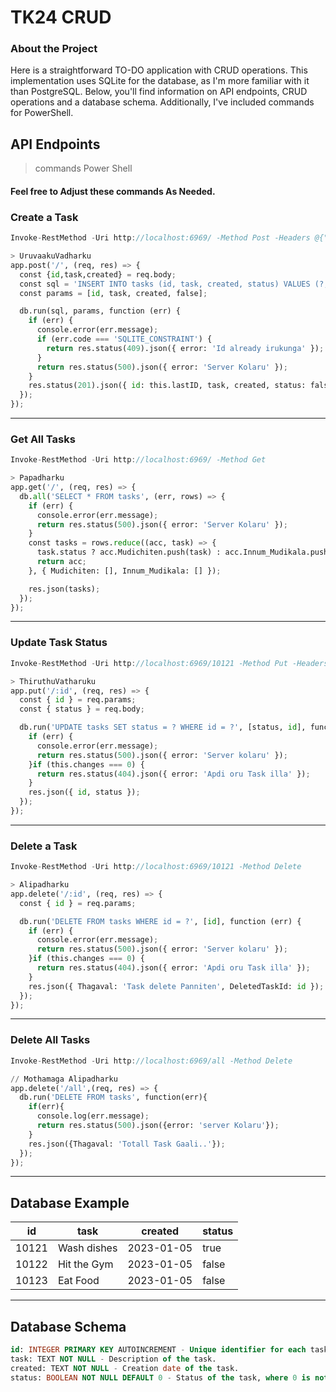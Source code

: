 # TK24 CRUD 

### About the Project

Here is a straightforward TO-DO application with CRUD operations. This implementation uses SQLite for the database, as I'm more familiar with it than PostgreSQL. Below, you'll find information on API endpoints, CRUD operations and a database schema. Additionally, I've included commands for PowerShell.

## API Endpoints

> commands Power Shell

#### Feel free to Adjust these commands As Needed.


### Create a Task

```javascript
Invoke-RestMethod -Uri http://localhost:6969/ -Method Post -Headers @{"Content-Type"="application/json"} -Body '{"id":"10121","task": "Sample Task", "created": "2023-01-05"}'
```

```python
> UruvaakuVadharku
app.post('/', (req, res) => {
  const {id,task,created} = req.body;
  const sql = 'INSERT INTO tasks (id, task, created, status) VALUES (?, ?, ?, ?)';
  const params = [id, task, created, false];

  db.run(sql, params, function (err) {
    if (err) {
      console.error(err.message);
      if (err.code === 'SQLITE_CONSTRAINT') {
        return res.status(409).json({ error: 'Id already irukunga' });
      }
      return res.status(500).json({ error: 'Server Kolaru' });
    }
    res.status(201).json({ id: this.lastID, task, created, status: false });
  });
});
```
---

### Get All Tasks

```javascript
Invoke-RestMethod -Uri http://localhost:6969/ -Method Get
```

```python
> Papadharku
app.get('/', (req, res) => {
  db.all('SELECT * FROM tasks', (err, rows) => {
    if (err) {
      console.error(err.message);
      return res.status(500).json({ error: 'Server Kolaru' });
    }
    const tasks = rows.reduce((acc, task) => {
      task.status ? acc.Mudichiten.push(task) : acc.Innum_Mudikala.push(task);
      return acc;
    }, { Mudichiten: [], Innum_Mudikala: [] });

    res.json(tasks);
  });
});
```
---

### Update Task Status

```javascript
Invoke-RestMethod -Uri http://localhost:6969/10121 -Method Put -Headers @{"Content-Type"="application/json"} -Body '{"status": true}'
```

```python
> ThiruthuVatharuku
app.put('/:id', (req, res) => {
  const { id } = req.params;
  const { status } = req.body;

  db.run('UPDATE tasks SET status = ? WHERE id = ?', [status, id], function (err) {
    if (err) {
      console.error(err.message);
      return res.status(500).json({ error: 'Server kolaru' });
    }if (this.changes === 0) {
      return res.status(404).json({ error: 'Apdi oru Task illa' });
    }
    res.json({ id, status });
  });
});
```
---

### Delete a Task

```javascript
Invoke-RestMethod -Uri http://localhost:6969/10121 -Method Delete
```

```python
> Alipadharku
app.delete('/:id', (req, res) => {
  const { id } = req.params;

  db.run('DELETE FROM tasks WHERE id = ?', [id], function (err) {
    if (err) {
      console.error(err.message);
      return res.status(500).json({ error: 'Server kolaru' });
    }if (this.changes === 0) {
      return res.status(404).json({ error: 'Apdi oru Task illa' });
    }
    res.json({ Thagaval: 'Task delete Panniten', DeletedTaskId: id });
  });
});
```
---

### Delete All Tasks

```javascript
Invoke-RestMethod -Uri http://localhost:6969/all -Method Delete
```

```python
// Mothamaga Alipadharku
app.delete('/all',(req, res) => {
  db.run('DELETE FROM tasks', function(err){
    if(err){
      console.log(err.message);
      return res.status(500).json({error: 'server Kolaru'});
    }
    res.json({Thagaval: 'Totall Task Gaali..'});
  });
});
```
---

## Database Example

| id    | task          | created      | status |
|-------|---------------|--------------|--------|
| 10121 | Wash dishes   | 2023-01-05   | true   |
| 10122 | Hit the Gym   | 2023-01-05   | false  |
| 10123 | Eat Food      | 2023-01-05   | false  |


---

## Database Schema
```sql
id: INTEGER PRIMARY KEY AUTOINCREMENT - Unique identifier for each task.
task: TEXT NOT NULL - Description of the task.
created: TEXT NOT NULL - Creation date of the task.
status: BOOLEAN NOT NULL DEFAULT 0 - Status of the task, where 0 is not completed and 1 is completed.
```





